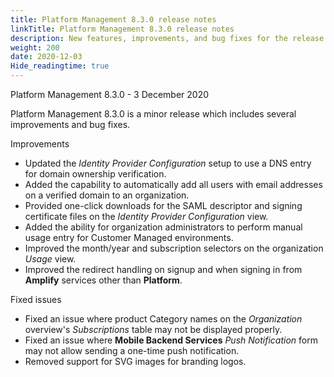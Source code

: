 ```yaml
---
title: Platform Management 8.3.0 release notes
linkTitle: Platform Management 8.3.0 release notes
description: New features, improvements, and bug fixes for the release.
weight: 200
date: 2020-12-03
Hide_readingtime: true
---
```


Platform Management 8.3.0 - 3 December 2020

Platform Management 8.3.0 is a minor release which includes several improvements and bug fixes.

Improvements

* Updated the _Identity Provider Configuration_ setup to use a DNS entry for domain ownership verification.
* Added the capability to automatically add all users with email addresses on a verified domain to an organization.
* Provided one-click downloads for the SAML descriptor and signing certificate files on the _Identity Provider Configuration_ view.
* Added the ability for organization administrators to perform manual usage entry for Customer Managed environments.
* Improved the month/year and subscription selectors on the organization _Usage_ view.
* Improved the redirect handling on signup and when signing in from **Amplify** services other than **Platform**.

Fixed issues

* Fixed an issue where product Category names on the _Organization_ overview's _Subscriptions_ table may not be displayed properly.
* Fixed an issue where **Mobile Backend Services** _Push Notification_ form may not allow sending a one-time push notification.
* Removed support for SVG images for branding logos.
